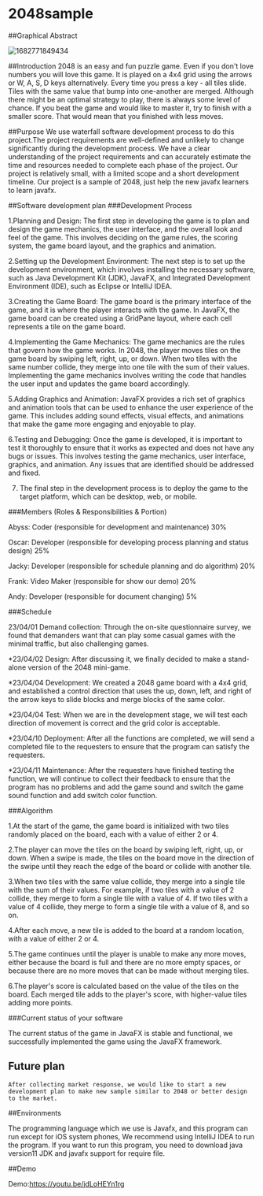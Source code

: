 # 2048sample
 
 
##Graphical Abstract


  ![1682771849434](https://user-images.githubusercontent.com/130884044/235302943-869d8e73-88f5-4b42-b5b1-6bbed3608eff.jpg)



##Introduction
 2048 is an easy and fun puzzle game. Even if you don't love numbers you will love this game. It is played on a 4x4 grid using the arrows or W, A, S, D keys alternatively. Every time you press a key - all tiles slide. Tiles with the same value that bump into one-another are merged. Although there might be an optimal strategy to play, there is always some level of chance. If you beat the game and would like to master it, try to finish with a smaller score. That would mean that you finished with less moves.
 
 
##Purpose
 We use waterfall software development process to do this project.The project requirements are well-defined and unlikely to change significantly during the development process. We have a clear understanding of the project requirements and can accurately estimate the time and resources needed to complete each phase of the project. Our project is relatively small, with a limited scope and a short development timeline. Our project is a sample of 2048, just help the new javafx learners to learn javafx.
 
 
 
##Software development plan
###Development Process

  1.Planning and Design: The first step in developing the game is to plan and design the game mechanics, the user interface, and the overall look and feel of the game. This involves deciding on the game rules, the scoring system, the game board layout, and the graphics and animation.

 2.Setting up the Development Environment: The next step is to set up the development environment, which involves installing the necessary software, such as Java Development Kit (JDK), JavaFX, and Integrated Development Environment (IDE), such as Eclipse or IntelliJ IDEA.

 3.Creating the Game Board: The game board is the primary interface of the game, and it is where the player interacts with the game. In JavaFX, the game board can be created using a GridPane layout, where each cell represents a tile on the game board.

 4.Implementing the Game Mechanics: The game mechanics are the rules that govern how the game works. In 2048, the player moves tiles on the game board by swiping left, right, up, or down. When two tiles with the same number collide, they merge into one tile with the sum of their values. Implementing the game mechanics involves writing the code that handles the user input and updates the game board accordingly.

 5.Adding Graphics and Animation: JavaFX provides a rich set of graphics and animation tools that can be used to enhance the user experience of the game. This includes adding sound effects, visual effects, and animations that make the game more engaging and enjoyable to play.

 6.Testing and Debugging: Once the game is developed, it is important to test it thoroughly to ensure that it works as expected and does not have any bugs or issues. This involves testing the game mechanics, user interface, graphics, and animation. Any issues that are identified should be addressed and fixed.

 7. The final step in the development process is to deploy the game to the target platform, which can be desktop, web, or mobile. 
 
###Members (Roles & Responsibilities & Portion)

  Abyss: Coder (responsible for development and maintenance) 30%

  Oscar: Developer (responsible for developing process planning and status design) 25%

  Jacky: Developer (responsible for schedule planning and do algorithm) 20%

  Frank: Video Maker (responsible for show our demo) 20%

  Andy: Developer (responsible for document changing) 5%
 
###Schedule

  23/04/01 Demand collection: Through the on-site questionnaire survey, we found that demanders want that can play some casual games with the minimal traffic, but also challenging games.

 *23/04/02 Design: After discussing it, we finally decided to make a stand-alone version of the 2048 mini-game.

 *23/04/04 Development: We created a 2048 game board with a 4x4 grid, and established a control direction that uses the up, down, left, and right of the arrow keys to slide blocks and merge blocks of the same color.

 *23/04/04 Test: When we are in the development stage, we will test each direction of movement is correct and the grid color is acceptable.

 *23/04/10 Deployment: After all the functions are completed, we will send a completed file to the requesters to ensure that the program can satisfy the requesters.

 *23/04/11 Maintenance: After the requesters have finished testing the function, we will continue to collect their feedback to ensure that the program has no problems and add the game sound and switch the game sound function and add switch color function.
 
###Algorithm
 
 1.At the start of the game, the game board is initialized with two tiles randomly placed on the board, each with a value of either 2 or 4.

 2.The player can move the tiles on the board by swiping left, right, up, or down. When a swipe is made, the tiles on the board move in the direction of the swipe until they reach the edge of the board or collide with another tile.

 3.When two tiles with the same value collide, they merge into a single tile with the sum of their values. For example, if two tiles with a value of 2 collide, they merge to form a single tile with a value of 4. If two tiles with a value of 4 collide, they merge to form a single tile with a value of 8, and so on.

 4.After each move, a new tile is added to the board at a random location, with a value of either 2 or 4.

 5.The game continues until the player is unable to make any more moves, either because the board is full and there are no more empty spaces, or because there are no more moves that can be made without merging tiles.

 6.The player's score is calculated based on the value of the tiles on the board. Each merged tile adds to the player's score, with higher-value tiles adding more points.
 
###Current status of your software

   The current status of the game in JavaFX is stable and functional, we successfully implemented the game using the JavaFX framework.
  
  ## Future plan
  
    After collecting market response, we would like to start a new development plan to make new sample similar to 2048 or better design to the market.
    
  
 ##Environments
 
  The programming language which we use is Javafx, and this program can run except for iOS system phones, We recommend using IntelliJ IDEA to run the program. If you want to run this program, you need to download java version11 JDK and javafx support for require file.
  
  ##Demo
  
   Demo:https://youtu.be/jdLoHEYn1rg
